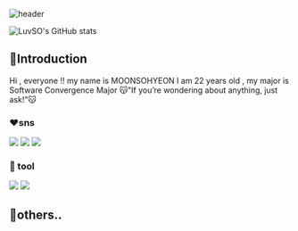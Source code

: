 ![header](https://capsule-render.vercel.app/api?type=Blur&color=gradient&height=300&section=header&text=Have%20a%20Nice%20Day%20🍀)

![LuvSO's GitHub stats](https://github-readme-stats.vercel.app/api?username=LuvSO&count_private=true)
## :white_heart:Introduction
Hi , everyone !! my name is MOONSOHYEON
I am 22 years old , my major is Software Convergence Major
:kissing_cat:"If you’re wondering about anything, just ask!":kissing_cat:

### ❤sns
<img src="https://img.shields.io/badge/instagram-FF0069?style=flat-square&logo=instagram&logoColor=pink"/> <img src="https://img.shields.io/badge/youtube-FF0000?style=flat-square&logo=youtube&logoColor=red"/> <img src="https://img.shields.io/badge/kakao-FFCD00?style=flat-square&logo=kakao&logoColor=white"/>

### :orange_heart: tool
<img src="https://img.shields.io/badge/eclipse-2C2255?style=flat-square&logo=eclipse&logoColor=purple"/> <img src="https://img.shields.io/badge/jupyter-F37626?style=flat-square&logo=jupyter&logoColor=yellow"/>


## 💙others..

